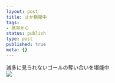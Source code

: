 ```yaml
---
layout: post
title: さか検閲中
tags:
- 携帯から
status: publish
type: post
published: true
meta: {}
---
```

<div class="caption">滅多に見られないゴールの奪い合いを堪能中
</div>
<div class="photo"><img src="http://wo.skr.jp/images/uploads/blog-photo-1126113845.85-0.jpg" /></div>
